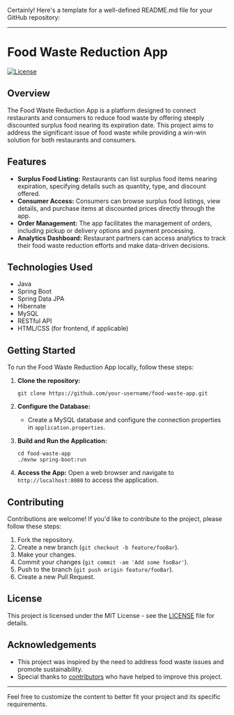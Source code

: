 Certainly! Here's a template for a well-defined README.md file for your GitHub repository:

---

# Food Waste Reduction App

[![License](https://img.shields.io/badge/license-MIT-blue.svg)](https://opensource.org/licenses/MIT)

## Overview

The Food Waste Reduction App is a platform designed to connect restaurants and consumers to reduce food waste by offering steeply discounted surplus food nearing its expiration date. This project aims to address the significant issue of food waste while providing a win-win solution for both restaurants and consumers.

## Features

- **Surplus Food Listing:** Restaurants can list surplus food items nearing expiration, specifying details such as quantity, type, and discount offered.
- **Consumer Access:** Consumers can browse surplus food listings, view details, and purchase items at discounted prices directly through the app.
- **Order Management:** The app facilitates the management of orders, including pickup or delivery options and payment processing.
- **Analytics Dashboard:** Restaurant partners can access analytics to track their food waste reduction efforts and make data-driven decisions.

## Technologies Used

- Java
- Spring Boot
- Spring Data JPA
- Hibernate
- MySQL
- RESTful API
- HTML/CSS (for frontend, if applicable)

## Getting Started

To run the Food Waste Reduction App locally, follow these steps:

1. **Clone the repository:**
   ```
   git clone https://github.com/your-username/food-waste-app.git
   ```

2. **Configure the Database:**
   - Create a MySQL database and configure the connection properties in `application.properties`.

3. **Build and Run the Application:**
   ```
   cd food-waste-app
   ./mvnw spring-boot:run
   ```

4. **Access the App:**
   Open a web browser and navigate to `http://localhost:8080` to access the application.

## Contributing

Contributions are welcome! If you'd like to contribute to the project, please follow these steps:

1. Fork the repository.
2. Create a new branch (`git checkout -b feature/fooBar`).
3. Make your changes.
4. Commit your changes (`git commit -am 'Add some fooBar'`).
5. Push to the branch (`git push origin feature/fooBar`).
6. Create a new Pull Request.

## License

This project is licensed under the MIT License - see the [LICENSE](LICENSE) file for details.

## Acknowledgements

- This project was inspired by the need to address food waste issues and promote sustainability.
- Special thanks to [contributors](CONTRIBUTORS.md) who have helped to improve this project.

---

Feel free to customize the content to better fit your project and its specific requirements.

